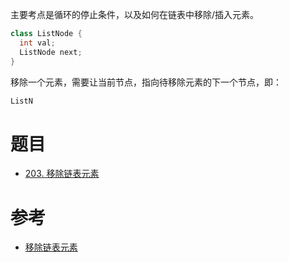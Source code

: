 
主要考点是循环的停止条件，以及如何在链表中移除/插入元素。

```java
class ListNode {
  int val;
  ListNode next;
}
```

移除一个元素，需要让当前节点，指向待移除元素的下一个节点，即：
```java
ListN
```

# 题目

- [203. 移除链表元素](https://leetcode.cn/problems/remove-linked-list-elements/)

# 参考

- [移除链表元素](https://programmercarl.com/0203.%E7%A7%BB%E9%99%A4%E9%93%BE%E8%A1%A8%E5%85%83%E7%B4%A0.html#%E7%AE%97%E6%B3%95%E5%85%AC%E5%BC%80%E8%AF%BE)